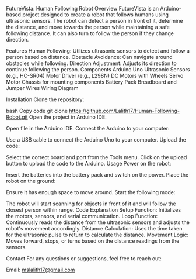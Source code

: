 FutureVista: Human Following Robot
Overview
FutureVista is an Arduino-based project designed to create a robot that follows humans using ultrasonic sensors. The robot can detect a person in front of it, determine the distance, and move towards the person while maintaining a safe following distance. It can also turn to follow the person if they change direction.

Features
Human Following: Utilizes ultrasonic sensors to detect and follow a person based on distance.
Obstacle Avoidance: Can navigate around obstacles while following.
Direction Adjustment: Adjusts its direction to continue following the person.
Components
Arduino Uno
Ultrasonic Sensors (e.g., HC-SR04)
Motor Driver (e.g., L298N)
DC Motors with Wheels
Servo Motor
Chassis for mounting components
Battery Pack
Breadboard and Jumper Wires
Wiring Diagram

Installation
Clone the repository:

bash
Copy code
git clone https://github.com/Lalith17/Human-Following-Robot.git
Open the project in Arduino IDE:

Open file in the Arduino IDE.
Connect the Arduino to your computer:

Use a USB cable to connect the Arduino Uno to your computer.
Upload the code:

Select the correct board and port from the Tools menu.
Click on the upload button to upload the code to the Arduino.
Usage
Power on the robot:

Insert the batteries into the battery pack and switch on the power.
Place the robot on the ground:

Ensure it has enough space to move around.
Start the following mode:

The robot will start scanning for objects in front of it and will follow the closest person within range.
Code Explanation
Setup Function: Initializes the motors, sensors, and serial communication.
Loop Function: Continuously reads the distance from the ultrasonic sensors and adjusts the robot's movement accordingly.
Distance Calculation: Uses the time taken for the ultrasonic pulse to return to calculate the distance.
Movement Logic: Moves forward, stops, or turns based on the distance readings from the sensors.

Contact
For any questions or suggestions, feel free to reach out:

Email: mslalith17@gmail.com 
